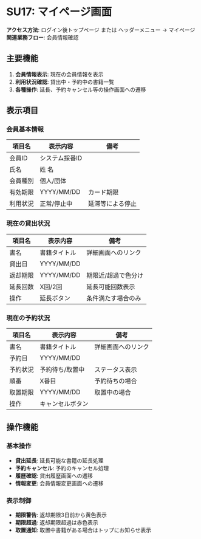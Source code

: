 # SU17: マイページ画面

**アクセス方法**: ログイン後トップページ または ヘッダーメニュー → マイページ  
**関連業務フロー**: 会員情報確認

## 主要機能
1. **会員情報表示**: 現在の会員情報を表示
2. **利用状況確認**: 貸出中・予約中の書籍一覧
3. **各種操作**: 延長、予約キャンセル等の操作画面への遷移

## 表示項目

### 会員基本情報
| 項目名 | 表示内容 | 備考 |
|--------|----------|------|
| 会員ID | システム採番ID | |
| 氏名 | 姓 名 | |
| 会員種別 | 個人/団体 | |
| 有効期限 | YYYY/MM/DD | カード期限 |
| 利用状況 | 正常/停止中 | 延滞等による停止 |

### 現在の貸出状況
| 項目名 | 表示内容 | 備考 |
|--------|----------|------|
| 書名 | 書籍タイトル | 詳細画面へのリンク |
| 貸出日 | YYYY/MM/DD | |
| 返却期限 | YYYY/MM/DD | 期限近/超過で色分け |
| 延長回数 | X回/2回 | 延長可能回数表示 |
| 操作 | 延長ボタン | 条件満たす場合のみ |

### 現在の予約状況
| 項目名 | 表示内容 | 備考 |
|--------|----------|------|
| 書名 | 書籍タイトル | 詳細画面へのリンク |
| 予約日 | YYYY/MM/DD | |
| 予約状況 | 予約待ち/取置中 | ステータス表示 |
| 順番 | X番目 | 予約待ちの場合 |
| 取置期限 | YYYY/MM/DD | 取置中の場合 |
| 操作 | キャンセルボタン | |

## 操作機能

### 基本操作
- **貸出延長**: 延長可能な書籍の延長処理
- **予約キャンセル**: 予約のキャンセル処理
- **履歴確認**: 貸出履歴画面への遷移
- **情報変更**: 会員情報変更画面への遷移

### 表示制御
- **期限警告**: 返却期限3日前から黄色表示
- **期限超過**: 返却期限超過は赤色表示
- **取置通知**: 取置中書籍がある場合はトップにお知らせ表示